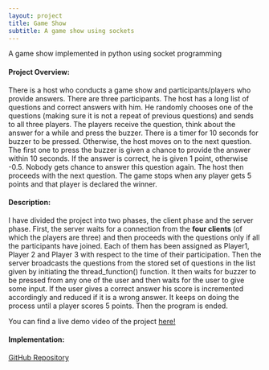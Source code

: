 ```yaml
---
layout: project
title: Game Show
subtitle: A game show using sockets
---
```


A game show implemented in python using socket programming

#### Project Overview:
There is a host who conducts a game show and participants/players who provide answers. There are three participants. The host has a long list of questions and correct answers with him. He randomly chooses one of the questions (making sure it is not a repeat of previous questions) and sends to all three players. The players receive the question, think about the answer for a while and press the buzzer. There is a timer for 10 seconds for buzzer to be pressed. Otherwise, the host moves on to the next question. The first one to press the buzzer is given a chance to provide the answer within 10 seconds. If the answer is correct, he is given 1 point, otherwise -0.5. Nobody gets chance to answer this question again. The host then proceeds with the next question. The game stops when any player gets 5 points and that player is declared the winner. 
 
#### Description:
 I have divided the project into two phases, the client phase and the server phase. First, the server waits for a connection from the **four clients** (of which the players are three) and then proceeds with the questions only if all the participants have joined. Each of them has been assigned as Player1, Player 2 and Player 3 with respect to the time of their participation. Then the server broadcasts the questions from the stored set of questions in the list given by initiating the ​thread_function()​ function. It then waits for buzzer to be pressed from any one of the user and then waits for the user to give some input. If the user gives a correct answer his score is incremented accordingly and reduced if it is a wrong answer. It keeps on doing the process until a player scores 5 points. Then the program is ended. 
 
 You can find a live demo video of the project [here!](https://www.youtube.com/watch?v=ww9RosGTOBc&feature=youtu.be)

#### Implementation:

[GitHub Repository](https://github.com/shrey27tri01/Game-Show)




